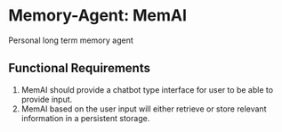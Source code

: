 # Memory-Agent: MemAI
Personal long term memory agent

## Functional Requirements
1. MemAI should provide a chatbot type interface for user to be able to provide input.
2. MemAI based on the user input will either retrieve or store relevant information in a persistent storage.